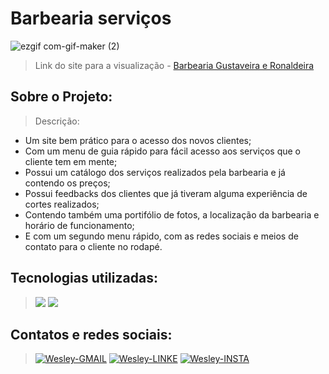 <h1>Barbearia serviços</h1>

![ezgif com-gif-maker (2)](https://user-images.githubusercontent.com/96901986/152276594-c630cd97-6404-4cc5-91f6-78616da2271f.gif)


> <p>Link do site para a visualização - <a href="https://barbearia-gustaveiraeronaldeira.netlify.app/"_blank">Barbearia Gustaveira e Ronaldeira</a>

 <h2>Sobre o Projeto:</h2>
 
 > Descrição:
 
 + Um site bem prático para o acesso dos novos clientes; 
 + Com um menu de guia rápido para fácil acesso aos serviços que o cliente tem em mente;
 + Possui um catálogo dos serviços realizados pela barbearia e já contendo os preços;
 + Possui feedbacks dos clientes que já tiveram alguma experiência de cortes realizados;
 + Contendo também uma portifólio de fotos, a localização da barbearia  e horário de funcionamento;
 + E com um segundo menu rápido, com as redes sociais e meios de contato para o cliente no rodapé.

<h2>Tecnologias utilizadas:</h2>

> <img src="https://img.shields.io/badge/HTML5-E34F26?style=for-the-badge&logo=html5&logoColor=white"/> <img src="https://img.shields.io/badge/CSS3-1572B6?style=for-the-badge&logo=css3&logoColor=white"/>


 <h2>Contatos e redes sociais:</h2>
 
<div style="display: inline_block">

 > <a href="mailto:contatoluishenriique@gmail.com"><img alt="Wesley-GMAIL" src="https://img.shields.io/badge/Gmail-D14836?style=for-the-badge&logo=gmail&logoColor=white"></a>
  <a href="https://www.linkedin.com/in/luis-henrique-desenvolvedor/"><img alt="Wesley-LINKE" src="https://img.shields.io/badge/LinkedIn-0077B5?style=for-the-badge&logo=linkedin&logoColor=white"></a>
  <a href="https://www.instagram.com/luis_henrique067/"><img alt="Wesley-INSTA" src="https://img.shields.io/badge/Instagram-E4405F?style=for-the-badge&logo=instagram&logoColor=white"></a> 
</div>

